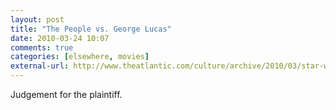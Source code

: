 ```yaml
---
layout: post  
title: "The People vs. George Lucas"  
date: 2010-03-24 10:07  
comments: true  
categories: [elsewhere, movies]
external-url: http://www.theatlantic.com/culture/archive/2010/03/star-wars-fans-and-the-sins-of-george-lucas/37920/  
---
```


Judgement for the plaintiff.
